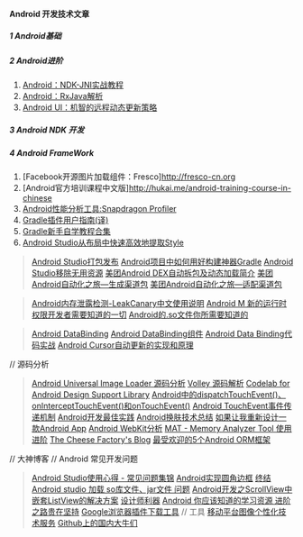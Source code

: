#### Android 开发技术文章
##### 1 Android基础
##### 2 Android进阶

1. [Android：NDK-JNI实战教程](http://yanbober.github.io/2015/02/14/android_studio_jni_1/)
2. [Android：RxJava解析](http://gank.io/post/560e15be2dca930e00da1083#toc_9)
3. [Android UI：机智的远程动态更新策略](http://mp.weixin.qq.com/s?__biz=MzA3NTYzODYzMg%3Cmark%3E&mid=214371233&idx=1&sn=b81b17b484953c30e41a8d838ef95d8f&scene=0&key=2877d24f51fa5384a18193ad1da816a8e59f207a4394d1a960e5c92937b7ec3007124a6d487e9ad0dfb1b27f50a112fb&ascene=0&uin=MTYzMjY2MTE1&pass_ticket=tQQvZQcHar%2FRoB0sRAZGHjbf3g6v4y8YiXYrgS2j1bM%3D)

##### 3 Android NDK 开发
##### 4 Android FrameWork

1. [Facebook开源图片加载组件：Fresco]http://fresco-cn.org
2. [Android官方培训课程中文版]http://hukai.me/android-training-course-in-chinese
3. [Android性能分析工具:Snapdragon Profiler](http://news.csdn.net/article.html?arcid=15827416&preview=1)
4. [Gradle插件用户指南(译)](http://rinvay.github.io/android/2015/03/26/Gradle-Plugin-User-Guide(Translation)/#1)
5. [Gradle新手自学教程合集](https://testerhome.com/topics/1867)
6. [Android Studio从布局中快速高效地提取Style](http://www.jianshu.com/p/8c7ae2b653c7)
>[Android Studio打包发布](http://m.blog.csdn.net/blog/r17171709/40860389#)
>[Android项目中如何用好构建神器Gradle](http://www.csdn.net/article/2015-08-10/2825420/2)
>[Android Studio移除无用资源](http://tools.android.com/tech-docs/new-build-system/resource-shrinking)
>[美团Android DEX自动拆包及动态加载简介](http://tech.meituan.com/mt-android-auto-split-dex.html)
>[美团Android自动化之旅—生成渠道包](http://tech.meituan.com/mt-apk-packaging.html)
>[美团Android自动化之旅—适配渠道包](http://tech.meituan.com/mt-apk-adaptation.html)


>[Android内存泄露检测-LeakCanary中文使用说明](http://www.liaohuqiu.net/cn/posts/leak-canary-read-me/)
>[Android M 新的运行时权限开发者需要知道的一切](http://jijiaxin89.com/2015/08/30/Android-s-Runtime-Permission/)
>[Android的.so文件你所需要知道的](http://www.jianshu.com/p/cb05698a1968)

>[Android DataBinding](https://developer.android.com/intl/zh-cn/tools/data-binding/guide.html)
>[Android DataBinding组件](http://www.apkbus.com/android-244769-1-1.html)
>[Android Data Binding代码实战](http://www.aswifter.com/2015/07/11/android-data-binding-example/index.html)
>[Android Cursor自动更新的实现和原理](http://kohoh1992.github.io/Cursor-Auto-Sync/)

// 源码分析
>[Android Universal Image Loader 源码分析](http://codekk.com/open-source-project-analysis/detail/Android/huxian99/Android%20Universal%20Image%20Loader%20%E6%BA%90%E7%A0%81%E5%88%86%E6%9E%90)
>[Volley 源码解析](http://www.codekk.com/open-source-project-analysis/detail/Android/grumoon/Volley%20%E6%BA%90%E7%A0%81%E8%A7%A3%E6%9E%90)
>[Codelab for Android Design Support Library](http://inthecheesefactory.com/blog/android-design-support-library-codelab/en)
>[Android中的dispatchTouchEvent()、onInterceptTouchEvent()和onTouchEvent()](http://blog.csdn.net/xyz_lmn/article/details/12517911)
>[Android TouchEvent事件传递机制](http://blog.csdn.net/morgan_xww/article/details/9372285/)
>[Android开发最佳实践](http://hukai.me/android-dev-patterns/)
>[Android换肤技术总结](http://blog.zhaiyifan.cn/2015/09/10/Android%E6%8D%A2%E8%82%A4%E6%8A%80%E6%9C%AF%E6%80%BB%E7%BB%93/index.html)
>[如果让我重新设计一款Android App](http://blog.csdn.net/ahence/article/details/47154419)
>[Android WebKit分析](http://www.cnblogs.com/hibraincol/archive/2011/04/19/2020971.html)
>[MAT - Memory Analyzer Tool 使用进阶](http://www.lightskystreet.com/2015/09/01/mat_usage/)
>[The Cheese Factory's Blog](http://inthecheesefactory.com/blog/en)
>[最受欢迎的5个Android ORM框架](http://www.codeceo.com/article/5-android-orm-framework.html)


// 大神博客
// Android 常见开发问题
>[Android Studio使用心得 - 常见问题集锦](http://blog.csdn.net/codezjx/article/details/38669939)
>[Android实现圆角边框](http://www.cnblogs.com/flyme/archive/2012/06/20/2556259.html)
>[终结Android studio 加载 so库文件、jar文件 问题](http://my.oschina.net/longyuan/blog/401281)
>[Android开发之ScrollView中嵌套ListView的解决方案](http://blog.csdn.net/minimicall/article/details/40983331)
>[设计师利器](http://zuimeia.com/app/3252/?category=15&platform=2)
>[Android 你应该知道的学习资源 进阶之路贵在坚持](http://blog.csdn.net/lmj623565791/article/details/44754023)
>[Google浏览器插件下载工具](http://chrome-extension-downloader.com/)
// 工具
>[移动平台图像个性化技术服务](http://tusdk.com/)
>[Github上的国内大牛们](http://githubrank.com/)
